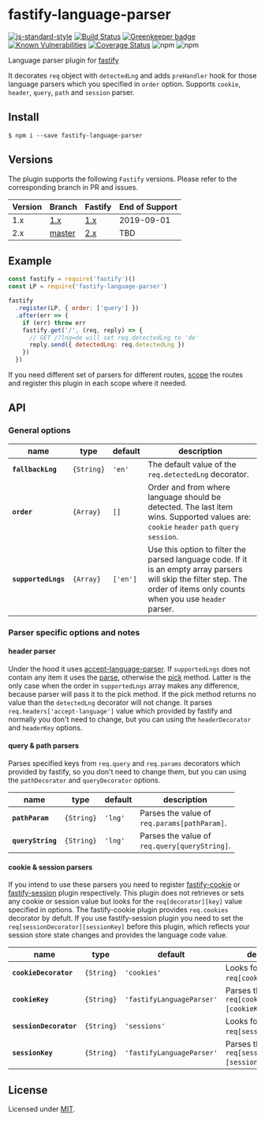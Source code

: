 # fastify-language-parser

[![js-standard-style](https://img.shields.io/badge/code%20style-standard-brightgreen.svg?style=flat)](http://standardjs.com/)
[![Build Status](https://travis-ci.org/lependu/fastify-language-parser.svg?branch=master)](https://travis-ci.org/lependu/fastify-language-parser)
[![Greenkeeper badge](https://badges.greenkeeper.io/lependu/fastify-language-parser.svg)](https://greenkeeper.io/)
[![Known Vulnerabilities](https://snyk.io/test/github/lependu/fastify-language-parser/badge.svg)](https://snyk.io/test/github/lependu/fastify-language-parser)
[![Coverage Status](https://coveralls.io/repos/github/lependu/fastify-language-parser/badge.svg?branch=master)](https://coveralls.io/github/lependu/fastify-language-parser?branch=master)
![npm](https://img.shields.io/npm/v/fastify-language-parser.svg)
![npm](https://img.shields.io/npm/dm/fastify-language-parser.svg)

Language parser plugin for [fastify](https://github.com/fastify/fastify)

It decorates `req` object with `detectedLng` and adds `preHandler` hook for those language parsers which you specified in `order` option. Supports `cookie`, `header`, `query`, `path` and `session` parser.


## Install
```
$ npm i --save fastify-language-parser
```

## Versions

The plugin supports the following `Fastify` versions. Please refer to the corresponding branch in PR and issues.

Version | Branch | Fastify | End of Support
--------|--------|---------|---------------  
1.x | [1.x](https://github.com/lependu/fastify-language-parser/tree/1.x) | [1.x](https://github.com/fastify/fastify/tree/1.x) | 2019-09-01
2.x | [master](https://github.com/lependu/fastify-language-parser/tree/master) | [2.x](https://github.com/fastify/fastify/tree/master) | TBD  
  
## Example
```js
const fastify = require('fastify')()
const LP = require('fastify-language-parser')

fastify
  .register(LP, { order: ['query'] })
  .after(err => {
    if (err) throw err
    fastify.get('/', (req, reply) => {
      // GET /?lng=de will set req.detectedLng to 'de'
      reply.send({ detectedLng: req.detectedLng })
    })
  })
```

If you need different set of parsers for different routes, [scope](https://www.fastify.io/docs/latest/Plugins-Guide/) the routes and register this plugin in each scope where it needed.


## API

### General options

name | type | default | description
-----|------|---------|------------
**`fallbackLng`** | `{String}` | `'en'` | The default value of the `req.detectedLng` decorator.
**`order`** | `{Array}` | `[]` | Order and from where language should be detected. The last item wins. Supported values are: `cookie` `header` `path` `query` `session`.
**`supportedLngs`** | `{Array}` | `['en']` | Use this option to filter the parsed language code. If it is an empty array parsers will skip the filter step. The order of items only counts when you use `header` parser.

### Parser specific options and notes
#### header parser
Under the hood it uses [accept-language-parser](https://github.com/opentable/accept-language-parser). If `supportedLngs` does not contain any item it uses the [parse](https://github.com/opentable/accept-language-parser#parserparseacceptlanguageheader), otherwise the [pick](https://github.com/opentable/accept-language-parser) method. Latter is the only case when the order in `supportedLngs` array makes any difference, because parser will pass it to the pick method. If the pick method returns no value than the `detectedLng` decorator will not change. It parses `req.headers['accept-language']` value which provided by fastify and normally you don't need to change, but you can using the `headerDecorator` and `headerKey` options.

#### query & path parsers
Parses specified keys from `req.query` and `req.params` decorators which provided by fastify, so you don't need to change them, but you can using the `pathDecorator` and `queryDecorator` options.

name | type | default | description
-----|------|---------|------------
**`pathParam`** | `{String}` | `'lng'` | Parses the value of<br /> `req.params[pathParam]`.
**`queryString`** | `{String}` | `'lng'` | Parses the value of<br /> `req.query[queryString]`.

#### cookie & session parsers
If you intend to use these parsers you need to register [fastify-cookie](https://github.com/fastify/fastify-cookie) or [fastify-session](https://github.com/SerayaEryn/fastify-session) plugin respectively. This plugin does not retrieves or sets any cookie or session value but looks for the `req[decorator][key]` value specified in options. The fastify-cookie plugin provides `req.cookies` decorator by defult. If you use fastify-session plugin you need to set the `req[sessionDecorator][sessionKey]` before this plugin, which reflects your session store state changes and provides the language code value.

name | type | default | description
-----|------|---------|------------
**`cookieDecorator`** | `{String}` | `'cookies'` |  Looks for the key in<br /> `req[cookieDecorator]`.
**`cookieKey`** | `{String}` | `'fastifyLanguageParser'` | Parses the value of<br /> `req[cookieDecorator][cookieKey]`.
**`sessionDecorator`** | `{String}` | `'sessions'` | Looks for the key in<br /> `req[sessionDecorator]`.
**`sessionKey`** | `{String}` | `'fastifyLanguageParser'` | Parses the value of<br /> `req[sessionDecorator][sessionKey]`.

## License
Licensed under [MIT](./LICENSE).
